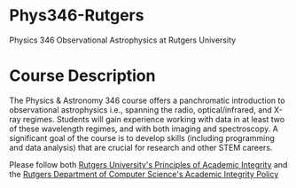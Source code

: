 # Phys346-Rutgers

Physics 346 Observational Astrophysics at Rutgers University

# Course Description

The Physics & Astronomy 346 course offers a panchromatic introduction to observational astrophysics i.e., spanning the radio, optical/infrared, and X-ray regimes. Students will gain experience working with data in at least two of these wavelength regimes, and with both imaging and spectroscopy. A significant goal of the course is to develop skills (including programming and data analysis) that are crucial for research and other STEM careers. 

Please follow both [Rutgers University's Principles of Academic Integrity](http://academicintegrity.rutgers.edu/) and the [Rutgers Department of Computer Science's Academic Integrity Policy](https://www.cs.rutgers.edu/academics/undergraduate/academic-integrity-policy)

